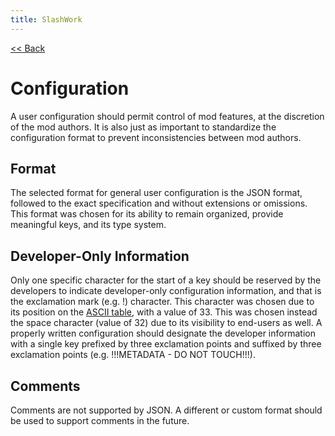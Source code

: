 ```yaml
---
title: SlashWork
---
```

[<< Back](../)

# Configuration
A user configuration should permit control of mod features, at the discretion of the mod authors. It is also just as important to standardize the configuration format to prevent inconsistencies between mod authors.

## Format
The selected format for general user configuration is the JSON format, followed to the exact specification and without extensions or omissions. This format was chosen for its ability to remain organized, provide meaningful keys, and its type system.

## Developer-Only Information
Only one specific character for the start of a key should be reserved by the developers to indicate developer-only configuration information, and that is the exclamation mark (e.g. !) character. This character was chosen due to its position on the [ASCII table](http://www.asciitable.com/), with a value of 33. This was chosen instead the space character (value of 32) due to its visibility to end-users as well. A properly written configuration should designate the developer information with a single key prefixed by three exclamation points and suffixed by three exclamation points (e.g. !!!METADATA - DO NOT TOUCH!!!).

## Comments
Comments are not supported by JSON. A different or custom format should be used to support comments in the future.
